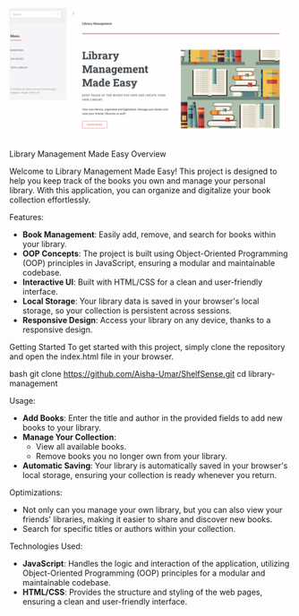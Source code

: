 ![Library Management Screenshot](images/library.gif)


Library Management Made Easy
Overview

Welcome to Library Management Made Easy! This project is designed to help you keep track of the books you own and manage your personal library. With this application, you can organize and digitalize your book collection effortlessly. 

Features:
- **Book Management**: Easily add, remove, and search for books within your library.
- **OOP Concepts**: The project is built using Object-Oriented Programming (OOP) principles in JavaScript, ensuring a modular and maintainable codebase.
- **Interactive UI**: Built with HTML/CSS for a clean and user-friendly interface.
- **Local Storage**: Your library data is saved in your browser's local storage, so your collection is persistent across sessions.
- **Responsive Design**: Access your library on any device, thanks to a responsive design.


Getting Started
To get started with this project, simply clone the repository and open the index.html file in your browser.

bash
git clone https://github.com/Aisha-Umar/ShelfSense.git
cd library-management

Usage:
- **Add Books**: Enter the title and author in the provided fields to add new books      to your library.
- **Manage Your Collection**:
  - View all available books.
  - Remove books you no longer own from your library.
- **Automatic Saving**: Your library is automatically saved in your browser's local      storage, ensuring your collection is ready whenever you return.
  
 Optimizations:
 - Not only can you manage your own library, but you can also view your friends'        libraries, making it easier to share and discover new books.
 - Search for specific titles or authors within your collection.

Technologies Used:
- **JavaScript**: Handles the logic and interaction of the application, utilizing Object-Oriented Programming (OOP) principles for a modular and maintainable codebase.
- **HTML/CSS**: Provides the structure and styling of the web pages, ensuring a clean and user-friendly interface.
